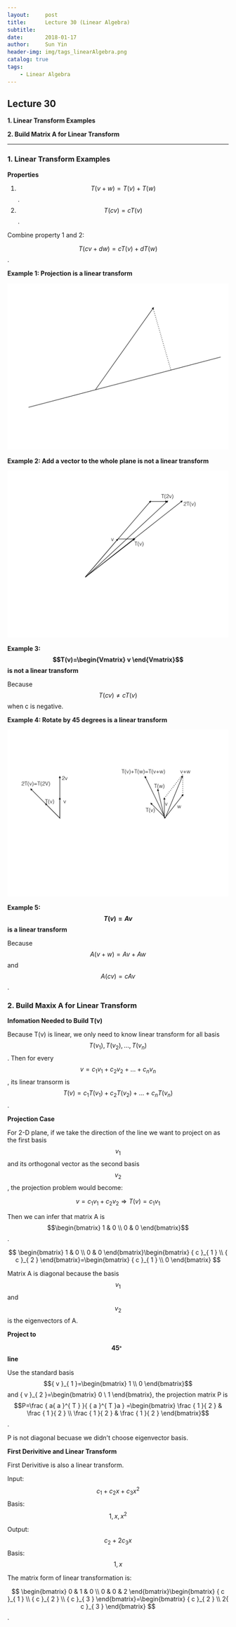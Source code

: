 ```yaml
---
layout:     post
title:      Lecture 30 (Linear Algebra)
subtitle:   
date:       2018-01-17
author:     Sun Yin
header-img: img/tags_linearAlgebra.png
catalog: true
tags:
    - Linear Algebra
---
```

## Lecture 30

**1. Linear Transform Examples**

**2. Build Matrix A for Linear Transform**

---

### 1. Linear Transform Examples

**Properties**

1. $$T(v+w)=T(v)+T(w)$$.
2. $$T(cv)=cT(v)$$.

Combine property 1 and 2:

$$T(cv+dw)=cT(v)+dT(w)$$.

**Example 1: Projection is a linear transform**

![](/img/linear_Algebra/projection.001.jpg)

**Example 2: Add a vector to the whole plane is not a linear transform**

![](/img/linear_Algebra/add_vector.001.jpg)

**Example 3: $$T(v)=\begin{Vmatrix} v \end{Vmatrix}$$ is not a linear transform**

Because $$T(cv)\neq cT(v)$$ when c is negative.

**Example 4: Rotate by 45 degrees is a linear transform**

![](/img/linear_Algebra/rotate.001.jpg)

**Example 5: $$T(v) = Av$$ is a linear transform**

Because $$A(v+w)=Av+Aw$$ and $$A(cv)=cAv$$.

### 2. Build Maxix A for Linear Transform

**Infomation Needed to Build T(v)**

Because T(v) is linear, we only need to know linear transform for all basis $$T({v}_{1}), T({v}_{2}),...,T({v}_{n})$$. Then for every $$v={ c }_{ 1 }{ v }_{ 1 }+{ c }_{ 2 }{ v }_{ 2 }+...+{ c }_{ n }{ v }_{ n }$$, its linear transorm is $$T(v)={ c }_{ 1 }T({ v }_{ 1 })+{ c }_{ 2 }T({ v }_{ 2 })+...+{ c }_{ n }T({ v }_{ n })$$.

**Projection Case**

For 2-D plane, if we take the direction of the line we want to project on as the first basis $${v}_{1}$$ and its orthogonal vector as the second basis $${v}_{2}$$, the projection problem would become:

$$
v={ c }_{ 1 }{ v }_{ 1 }+{ c }_{ 2 }{ v }_{ 2 }\Rightarrow T(v)={ c }_{ 1 }{ v }_{ 1 }
$$

Then we can infer that matrix A is $$\begin{bmatrix} 1 & 0 \\ 0 & 0 \end{bmatrix}$$.

$$
\begin{bmatrix} 1 & 0 \\ 0 & 0 \end{bmatrix}\begin{bmatrix} { c }_{ 1 } \\ { c }_{ 2 } \end{bmatrix}=\begin{bmatrix} { c }_{ 1 } \\ 0 \end{bmatrix}
$$

Matrix A is diagonal because the basis $${v}_{1}$$ and $${v}_{2}$$ is the eigenvectors of A.

**Project to $${45}^{。}$$ line**

Use the standard basis $${ v }_{ 1 }=\begin{bmatrix} 1 \\ 0 \end{bmatrix}$$ and { v }_{ 2 }=\begin{bmatrix} 0 \\ 1 \end{bmatrix}, the projection matrix P is $$P=\frac { a{ a }^{ T } }{ { a }^{ T }a } =\begin{bmatrix} \frac { 1 }{ 2 }  & \frac { 1 }{ 2 }  \\ \frac { 1 }{ 2 }  & \frac { 1 }{ 2 }  \end{bmatrix}$$.

P is not diagonal becuase we didn't choose eigenvector basis.

**First Derivitive and Linear Transform**

First Derivitive is also a linear transform.

Input: $${ c }_{ 1 }+{ c }_{ 2 }x+{ c }_{ 3 }{ x }^{ 2 }$$ Basis: $$1, x, {x}^{2}$$

Output: $${ c }_{ 2 }+2{ c }_{ 3 }{ x }$$ Basis: $$1, x$$

The matrix form of linear transformation is:

$$
\begin{bmatrix} 0 & 1 & 0 \\ 0 & 0 & 2 \end{bmatrix}\begin{bmatrix} { c }_{ 1 } \\ { c }_{ 2 } \\ { c }_{ 3 } \end{bmatrix}=\begin{bmatrix} { c }_{ 2 } \\ 2{ c }_{ 3 } \end{bmatrix}
$$.





